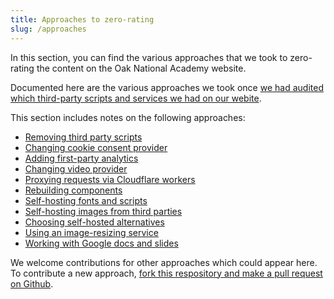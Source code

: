 ```yaml
---
title: Approaches to zero-rating
slug: /approaches
---
```


In this section, you can find the various approaches that we took to zero-rating the content on the Oak National Academy website.

Documented here are the various approaches we took once [we had audited which third-party scripts and services we had on our webite](/docs/audit).

This section includes notes on the following approaches:
* [Removing third party scripts](/docs/approaches/removal)
* [Changing cookie consent provider](/docs/approaches/cookies)
* [Adding first-party analytics](/docs/approaches/first-party-analytics)
* [Changing video provider](/docs/approaches/video)
* [Proxying requests via Cloudflare workers](/docs/approaches/proxying)
* [Rebuilding components](/docs/approaches/rebuild-third-party-tools)
* [Self-hosting fonts and scripts](/docs/approaches/self-host-fonts-and-scripts)
* [Self-hosting images from third parties](/docs/approaches/self-host-images)
* [Choosing self-hosted alternatives](/docs/approaches/self-hosted-alternatives)
* [Using an image-resizing service](/docs/approaches/use-an-image-resizing-service)
* [Working with Google docs and slides](/docs/approaches/google-docs-and-sheets)

We welcome contributions for other approaches which could appear here. To contribute a new approach, [fork this respository and make a pull request on Github](https://github.com/oaknational/zero-rating).